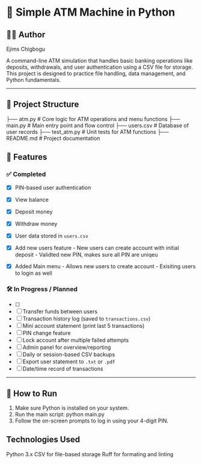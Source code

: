 # 🏧 Simple ATM Machine in Python
## 👨‍💻 Author
Ejims Chigbogu

A command-line ATM simulation that handles basic banking operations like deposits, withdrawals, and user authentication using a CSV file for storage. This project is designed to practice file handling, data management, and Python fundamentals.

---
## 📂 Project Structure
├── atm.py              # Core logic for ATM operations and menu functions
├── main.py             # Main entry point and flow control
├── users.csv           # Database of user records
├── test_atm.py         # Unit tests for ATM functions
├── README.md           # Project documentation


## 🚀 Features
### ✅ Completed
- [x] PIN-based user authentication
- [x] View balance
- [x] Deposit money
- [x] Withdraw money
- [x] User data stored in `users.csv`
- [x] Add new users feature 
      - New users can create account with initial deposit
      - Validted new PIN, makes sure all PIN are uniqeu

- [x] Added Main menu 
      - Allows new users to create account
      - Exisiting users to login as well


### 🛠️ In Progress / Planned
- [ ] 
- [ ] Transfer funds between users
- [ ] Transaction history log (saved to `transactions.csv`)
- [ ] Mini account statement (print last 5 transactions)
- [ ] PIN change feature
- [ ] Lock account after multiple failed attempts
- [ ] Admin panel for overview/reporting
- [ ] Daily or session-based CSV backups
- [ ] Export user statement to `.txt` or `.pdf`
- [ ] Date/time record of transactions

---

## 🧪 How to Run

1. Make sure Python is installed on your system.
2. Run the main script:
   python main.py
3. Follow the on-screen prompts to log in using your 4-digit PIN.


## Technologies Used
Python 3.x
CSV for file-based storage
Ruff for formating and linting







